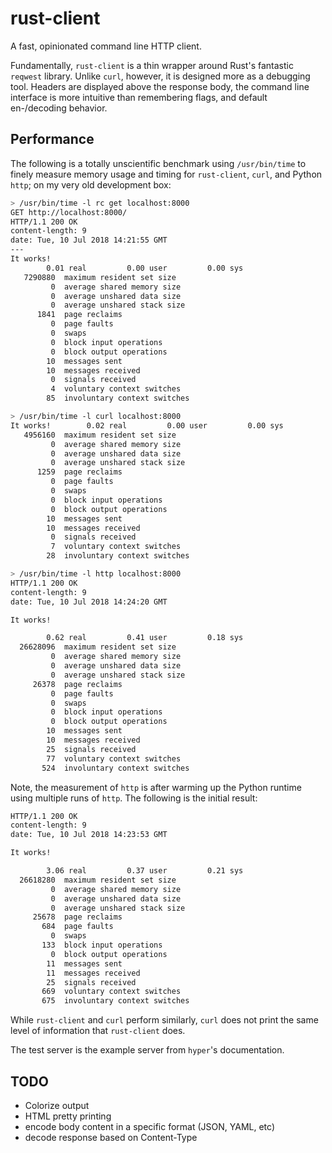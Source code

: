 # rust-client

A fast, opinionated command line HTTP client.

Fundamentally, `rust-client` is a thin wrapper around Rust's fantastic `reqwest` library. Unlike `curl`, however, it is designed more as a debugging tool. Headers are displayed above the response body, the command line interface is more intuitive than remembering flags, and default en-/decoding behavior.

## Performance

The following is a totally unscientific benchmark using `/usr/bin/time` to finely measure memory usage and timing for `rust-client`, `curl`, and Python `http`; on my very old development box:

```sh
> /usr/bin/time -l rc get localhost:8000
GET http://localhost:8000/
HTTP/1.1 200 OK
content-length: 9
date: Tue, 10 Jul 2018 14:21:55 GMT
---
It works!
        0.01 real         0.00 user         0.00 sys
   7290880  maximum resident set size
         0  average shared memory size
         0  average unshared data size
         0  average unshared stack size
      1841  page reclaims
         0  page faults
         0  swaps
         0  block input operations
         0  block output operations
        10  messages sent
        10  messages received
         0  signals received
         4  voluntary context switches
        85  involuntary context switches

> /usr/bin/time -l curl localhost:8000
It works!        0.02 real         0.00 user         0.00 sys
   4956160  maximum resident set size
         0  average shared memory size
         0  average unshared data size
         0  average unshared stack size
      1259  page reclaims
         0  page faults
         0  swaps
         0  block input operations
         0  block output operations
        10  messages sent
        10  messages received
         0  signals received
         7  voluntary context switches
        28  involuntary context switches

> /usr/bin/time -l http localhost:8000
HTTP/1.1 200 OK
content-length: 9
date: Tue, 10 Jul 2018 14:24:20 GMT

It works!

        0.62 real         0.41 user         0.18 sys
  26628096  maximum resident set size
         0  average shared memory size
         0  average unshared data size
         0  average unshared stack size
     26378  page reclaims
         0  page faults
         0  swaps
         0  block input operations
         0  block output operations
        10  messages sent
        10  messages received
        25  signals received
        77  voluntary context switches
       524  involuntary context switches
```

Note, the measurement of `http` is after warming up the Python runtime using multiple runs of `http`. The following is the initial result:

```sh
HTTP/1.1 200 OK
content-length: 9
date: Tue, 10 Jul 2018 14:23:53 GMT

It works!

        3.06 real         0.37 user         0.21 sys
  26618280  maximum resident set size
         0  average shared memory size
         0  average unshared data size
         0  average unshared stack size
     25678  page reclaims
       684  page faults
         0  swaps
       133  block input operations
         0  block output operations
        11  messages sent
        11  messages received
        25  signals received
       669  voluntary context switches
       675  involuntary context switches
```

While `rust-client` and `curl` perform similarly, `curl` does not print the same level of information that `rust-client` does.

The test server is the example server from `hyper`'s documentation.

## TODO
- Colorize output
- HTML pretty printing
- encode body content in a specific format (JSON, YAML, etc)
- decode response based on Content-Type